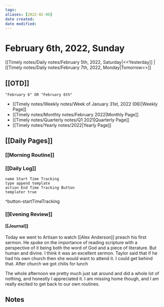 ```yaml
---
tags:
aliases: [2022-02-06]
date created:
date modified:
---
```


# February 6th, 2022, Sunday

[[Timely notes/Daily notes/February 5th, 2022, Saturday|<<Yesterday]] | [[Timely notes/Daily notes/February 7th, 2022, Monday|Tomorrow>>]]

## [[OTD]]

```query
"February 6" OR "February 6th"
```
- [[Timely notes/Weekly notes/Week of January 31st, 2022 (06)|Weekly Page]]
- [[Timely notes/Monthly notes/February 2022|Monthly Page]]
- [[Timely notes/Quarterly notes/Q1 2021|Quarterly Page]]
- [[Timely notes/Yearly notes/2022|Yearly Page]]

## [[Daily Pages]]

### [[Morning Routine]]

### [[Daily Log]]

```button
name Start Time Tracking
type append template
action End Time Tracking Button
templater true
```
^button-startTimeTracking

### [[Evening Review]]

#### [[Journal]]

Today we went to Artisan to watch [[Alex Anderson]] preach his first sermon. He spoke on the importance of reading scripture with a perspective of it being both the word of God and a piece of literature. But human and divine. I think it was an excellent sermon. Taylor said that if he had his own church then she would want to attend it. I could get behind that. After church we got chilis for lunch

The whole afternoon we pretty much just sat around and did a whole lot of nothing, and honestly I appreciated it. I am missing home though, and I am really excited to get back to our own routines.

## Notes
